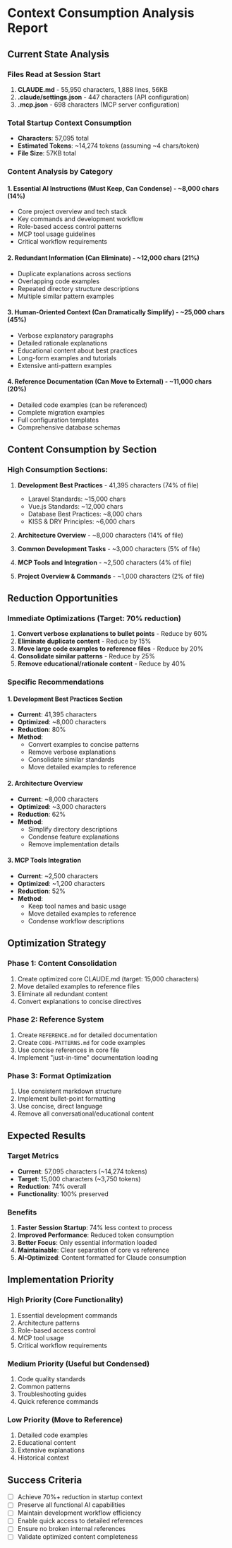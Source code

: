 # Context Consumption Analysis Report

## Current State Analysis

### Files Read at Session Start
1. **CLAUDE.md** - 55,950 characters, 1,888 lines, 56KB
2. **.claude/settings.json** - 447 characters (API configuration)
3. **.mcp.json** - 698 characters (MCP server configuration)

### Total Startup Context Consumption
- **Characters**: 57,095 total
- **Estimated Tokens**: ~14,274 tokens (assuming ~4 chars/token)
- **File Size**: 57KB total

### Content Analysis by Category

#### 1. Essential AI Instructions (Must Keep, Can Condense) - ~8,000 chars (14%)
- Core project overview and tech stack
- Key commands and development workflow
- Role-based access control patterns
- MCP tool usage guidelines
- Critical workflow requirements

#### 2. Redundant Information (Can Eliminate) - ~12,000 chars (21%)
- Duplicate explanations across sections
- Overlapping code examples
- Repeated directory structure descriptions
- Multiple similar pattern examples

#### 3. Human-Oriented Context (Can Dramatically Simplify) - ~25,000 chars (45%)
- Verbose explanatory paragraphs
- Detailed rationale explanations
- Educational content about best practices
- Long-form examples and tutorials
- Extensive anti-pattern examples

#### 4. Reference Documentation (Can Move to External) - ~11,000 chars (20%)
- Detailed code examples (can be referenced)
- Complete migration examples
- Full configuration templates
- Comprehensive database schemas

## Content Consumption by Section

### High Consumption Sections:
1. **Development Best Practices** - 41,395 characters (74% of file)
   - Laravel Standards: ~15,000 chars
   - Vue.js Standards: ~12,000 chars
   - Database Best Practices: ~8,000 chars
   - KISS & DRY Principles: ~6,000 chars

2. **Architecture Overview** - ~8,000 characters (14% of file)
3. **Common Development Tasks** - ~3,000 characters (5% of file)
4. **MCP Tools and Integration** - ~2,500 characters (4% of file)
5. **Project Overview & Commands** - ~1,000 characters (2% of file)

## Reduction Opportunities

### Immediate Optimizations (Target: 70% reduction)
1. **Convert verbose explanations to bullet points** - Reduce by 60%
2. **Eliminate duplicate content** - Reduce by 15%
3. **Move large code examples to reference files** - Reduce by 20%
4. **Consolidate similar patterns** - Reduce by 25%
5. **Remove educational/rationale content** - Reduce by 40%

### Specific Recommendations

#### 1. Development Best Practices Section
- **Current**: 41,395 characters
- **Optimized**: ~8,000 characters
- **Reduction**: 80%
- **Method**:
  - Convert examples to concise patterns
  - Remove verbose explanations
  - Consolidate similar standards
  - Move detailed examples to reference

#### 2. Architecture Overview
- **Current**: ~8,000 characters
- **Optimized**: ~3,000 characters
- **Reduction**: 62%
- **Method**:
  - Simplify directory descriptions
  - Condense feature explanations
  - Remove implementation details

#### 3. MCP Tools Integration
- **Current**: ~2,500 characters
- **Optimized**: ~1,200 characters
- **Reduction**: 52%
- **Method**:
  - Keep tool names and basic usage
  - Move detailed examples to reference
  - Condense workflow descriptions

## Optimization Strategy

### Phase 1: Content Consolidation
1. Create optimized core CLAUDE.md (target: 15,000 characters)
2. Move detailed examples to reference files
3. Eliminate all redundant content
4. Convert explanations to concise directives

### Phase 2: Reference System
1. Create `REFERENCE.md` for detailed documentation
2. Create `CODE-PATTERNS.md` for code examples
3. Use concise references in core file
4. Implement "just-in-time" documentation loading

### Phase 3: Format Optimization
1. Use consistent markdown structure
2. Implement bullet-point formatting
3. Use concise, direct language
4. Remove all conversational/educational content

## Expected Results

### Target Metrics
- **Current**: 57,095 characters (~14,274 tokens)
- **Target**: 15,000 characters (~3,750 tokens)
- **Reduction**: 74% overall
- **Functionality**: 100% preserved

### Benefits
1. **Faster Session Startup**: 74% less context to process
2. **Improved Performance**: Reduced token consumption
3. **Better Focus**: Only essential information loaded
4. **Maintainable**: Clear separation of core vs reference
5. **AI-Optimized**: Content formatted for Claude consumption

## Implementation Priority

### High Priority (Core Functionality)
1. Essential development commands
2. Architecture patterns
3. Role-based access control
4. MCP tool usage
5. Critical workflow requirements

### Medium Priority (Useful but Condensed)
1. Code quality standards
2. Common patterns
3. Troubleshooting guides
4. Quick reference commands

### Low Priority (Move to Reference)
1. Detailed code examples
2. Educational content
3. Extensive explanations
4. Historical context

## Success Criteria
- [ ] Achieve 70%+ reduction in startup context
- [ ] Preserve all functional AI capabilities
- [ ] Maintain development workflow efficiency
- [ ] Enable quick access to detailed references
- [ ] Ensure no broken internal references
- [ ] Validate optimized content completeness